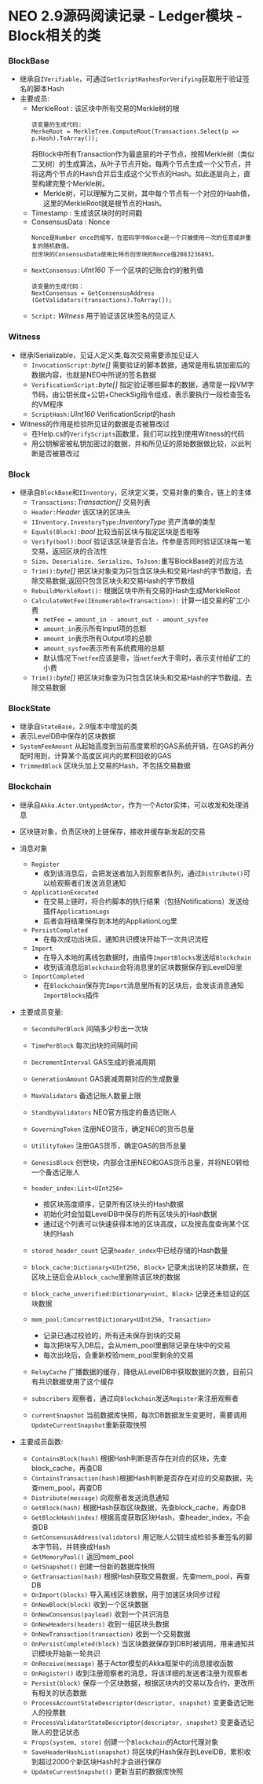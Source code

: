 # NEO 2.9源码阅读记录 - Ledger模块 - Block相关的类
### BlockBase
* 继承自`IVerifiable`，可通过`GetScriptHashesForVerifying`获取用于验证签名的脚本Hash
* 主要成员:
  * MerkleRoot : 该区块中所有交易的Merkle树的根	
    ```
	该变量的生成代码:
	MerkeRoot = MerkleTree.ComputeRoot(Transactions.Select(p => p.Hash).ToArray());
    ```
	将Block中所有Transaction作为最底层的叶子节点，按照Merkle树（类似二叉树）的生成算法，从叶子节点开始，每两个节点生成一个父节点，并将这两个节点的Hash合并后生成这个父节点的Hash。如此逐层向上，直至构建完整个Merkle树。
    * Merkle树，可以理解为二叉树，其中每个节点有一个对应的Hash值，这里的MerkleRoot就是根节点的Hash。
  * Timestamp : 生成该区块时的时间戳
  * ConsensusData : Nonce
	```
	Nonce是Number once的缩写，在密码学中Nonce是一个只被使用一次的任意或非重复的随机数值。
	创世块的ConsensusData使用比特币创世块的Nonce值2083236893。
	```
  * `NextConsensus:`*UInt160* 下一个区块的记账合约的散列值
	```
	该变量的生成代码：
	NextConsensus = GetConsensusAddress (GetValidators(transactions).ToArray());
	```
  * `Script:` *Witness* 用于验证该区块签名的见证人  

### Witness
* 继承ISerializable，见证人定义类,每次交易需要添加见证人
  * `InvocationScript:`*byte[]* 需要验证的脚本数据，通常是用私钥加密后的数据内容，也就是NEO中所说的签名数据
  * `VerificationScript:`*byte[]* 指定验证哪些脚本的数据，通常是一段VM字节码，由公钥长度+公钥+CheckSig指令组成，表示要执行一段检查签名的VM程序
  * `ScriptHash:`*UInt160* VerificationScript的hash
* Witness的作用是检验所见证的数据是否被篡改过
  * 在Help.cs的`VerifyScripts`函数里，我们可以找到使用Witness的代码
  * 用公钥解密被私钥加密过的数据，并和所见证的原始数据做比较，以此判断是否被篡改过

### Block
* 继承自`BlockBase`和`IInventory`，区块定义类，交易对象的集合，链上的主体
  * `Transactions:`*Transaction[]* 交易列表
  * `Header:`*Header* 该区块的区块头
  * `IInventory.InventoryType:`*InventoryType* 资产清单的类型
  * `Equals(Block):`*bool* 比较当前区块与指定区块是否相等
  * `Verify(bool):`*bool* 验证该区块是否合法，传参是否同时验证区块每一笔交易，返回区块的合法性
  * `Size`、`Deserialize`、`Serialize`、`ToJson:`重写BlockBase的对应方法
  * `Trim():`*byte[]* 把区块对象变为只包含区块头和交易Hash的字节数组，去除交易数据,返回只包含区块头和交易Hash的字节数组
  * `RebuildMerkleRoot():` 根据区块中所有交易的Hash生成MerkleRoot
  * `CalculateNetFee(IEnumerable<Transaction>):` 计算一组交易的矿工小费
    * `netFee = amount_in - amount_out - amount_sysfee`
    * `amount_in`表示所有Input项的总额
    * `amount_in`表示所有Output项的总额
    * `amount_sysfee`表示所有系统费用的总额
    * 默认情况下`netfee`应该是零，当`netfee`大于零时，表示支付给矿工的小费
  * `Trim():`*byte[]* 把区块对象变为只包含区块头和交易Hash的字节数组，去除交易数据

### BlockState
* 继承自`StateBase`，2.9版本中增加的类
* 表示LevelDB中保存的区块数据
* `SystemFeeAmount` 从起始高度到当前高度累积的GAS系统开销，在GAS的再分配时用到，计算某个高度区间内的累积回收的GAS
* `TrimmedBlock` 区块头加上交易的Hash，不包括交易数据

### Blockchain
* 继承自`Akka.Actor.UntypedActor`，作为一个Actor实体，可以收发和处理消息
* 区块链对象，负责区块的上链保存，接收并缓存新发起的交易

* 消息对象
  * `Register` 
    * 收到该消息后，会把发送者加入到观察者队列，通过`Distribute()`可以给观察者们发送消息通知
  * `ApplicationExecuted` 
    * 在交易上链时，将合约脚本的执行结果（包括Notifications）发送给插件`ApplicationLogs`
    * 后者会将结果保存到本地的AppliationLog里
  * `PersistCompleted` 
    * 在每次成功出块后，通知共识模块开始下一次共识流程
  * `Import` 
    * 在导入本地的离线包数据时，由插件`ImportBlocks`发送给`Blockchain`
    * 收到该消息后`Blockchain`会将消息里的区块数据保存到LevelDB里
  * `ImportCompleted` 
    * 在`Blockchain`保存完`Import`消息里所有的区块后，会发该消息通知`ImportBlocks`插件


* 主要成员变量:
  * `SecondsPerBlock` 间隔多少秒出一次块
  * `TimePerBlock` 每次出块的间隔时间

  * `DecrementInterval` GAS生成的衰减周期
  * `GenerationAmount` GAS衰减周期对应的生成数量

  * `MaxValidators` 备选记账人数量上限
  * `StandbyValidators` NEO官方指定的备选记账人

  * `GoverningToken` 注册NEO货币，确定NEO的货币总量
  * `UtilityToken` 注册GAS货币，确定GAS的货币总量
  * `GenesisBlock` 创世块，内部会注册NEO和GAS货币总量，并将NEO转给一个备选记账人

  * `header_index:List<UInt256>` 	
    * 按区块高度顺序，记录所有区块头的Hash数据
    * 初始化时会加载LevelDB中保存的所有区块头的Hash数据
    * 通过这个列表可以快速获得本地的区块高度，以及按高度查询某个区块的Hash

  * `stored_header_count` 记录`header_index`中已经存储的Hash数量

  * `block_cache:Dictionary<UInt256, Block>` 记录未出块的区块数据，在区块上链后会从`block_cache`里删除该区块的数据
  * `block_cache_unverified:Dictionary<uint, Block>` 记录还未验证的区块数据

  * `mem_pool:ConcurrentDictionary<UInt256, Transaction>`
    * 记录已通过校验的，所有还未保存到块的交易
    * 每次把块写入DB后，会从mem_pool里删除记录在块中的交易
    * 每次出块后，会重新校验mem_pool里剩余的交易

  * `RelayCache` 广播数据的缓存，降低从LevelDB中获取数据的次数，目前只有共识数据使用了这个缓存
  * `subscribers` 观察者，通过向`Blockchain`发送`Register`来注册观察者
  * `currentSnapshot` 当前数据库快照，每次DB数据发生变更时，需要调用`UpdateCurrentSnapshot`重新获取快照

* 主要成员函数:
  * `ContainsBlock(hash)` 根据Hash判断是否存在对应的区块，先查block_cache，再查DB
  * `ContainsTransaction(hash)`根据Hash判断是否存在对应的交易数据，先查mem_pool，再查DB
  * `Distribute(message)` 向观察者发送消息通知
  * `GetBlock(hash)` 根据Hash获取区块数据，先查block_cache，再查DB
  * `GetBlockHash(index)` 根据高度获取区块Hash，查header_index，不会查DB
  * `GetConsensusAddress(validators)` 用记账人公钥生成检验多重签名的脚本字节码，并转换成Hash
  * `GetMemoryPool()` 返回mem_pool
  * `GetSnapshot()` 创建一份新的数据库快照
  * `GetTransaction(hash)` 根据Hash获取交易数据，先查mem_pool，再查DB
  * `OnImport(blocks)` 导入离线区块数据，用于加速区块同步过程
  * `OnNewBlock(block)` 收到一个区块数据
  * `OnNewConsensus(payload)` 收到一个共识消息
  * `OnNewHeaders(headers)` 收到一组区块头数据
  * `OnNewTransaction(transaction)` 收到一个交易数据
  * `OnPersistCompleted(block)` 当区块数据保存到DB时被调用，用来通知共识模块开始新一轮共识
  * `OnReceive(message)` 基于Actor模型的Akka框架中的消息接收函数
  * `OnRegister()` 收到注册观察者的消息，将该详细的发送者注册为观察者
  * `Persist(block)` 保存一个区块数据，根据区块内的交易以及合约，更改所有相关的状态数据
  * `ProcessAccountStateDescriptor(descriptor, snapshot)` 变更备选记账人的投票数
  * `ProcessValidatorStateDescriptor(descriptor, snapshot)` 变更备选记账人的登记状态
  * `Props(system, store)` 创建一个`Blockchain`的Actor代理对象
  * `SaveHeaderHashList(snapshot)` 将区块的Hash保存到LevelDB，累积收到超过2000个新区块Hash时才会进行保存
  * `UpdateCurrentSnapshot()` 更新当前的数据库快照